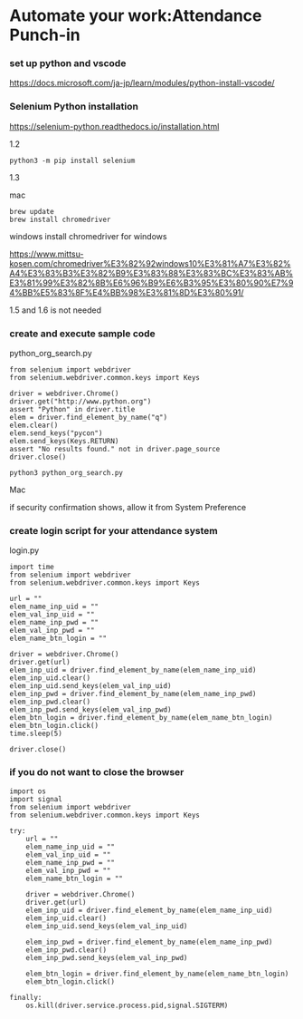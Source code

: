
# Automate your work:Attendance Punch-in

### set up python and vscode
https://docs.microsoft.com/ja-jp/learn/modules/python-install-vscode/


### Selenium Python installation
https://selenium-python.readthedocs.io/installation.html

1.2

`python3 -m pip install selenium`

1.3

mac
```
brew update 
brew install chromedriver
```

windows
install chromedriver for windows

https://www.mittsu-kosen.com/chromedriver%E3%82%92windows10%E3%81%A7%E3%82%A4%E3%83%B3%E3%82%B9%E3%83%88%E3%83%BC%E3%83%AB%E3%81%99%E3%82%8B%E6%96%B9%E6%B3%95%E3%80%90%E7%94%BB%E5%83%8F%E4%BB%98%E3%81%8D%E3%80%91/

1.5 and 1.6 is not needed




###  create and execute sample code

python_org_search.py

```
from selenium import webdriver
from selenium.webdriver.common.keys import Keys

driver = webdriver.Chrome()
driver.get("http://www.python.org")
assert "Python" in driver.title
elem = driver.find_element_by_name("q") 
elem.clear()
elem.send_keys("pycon")
elem.send_keys(Keys.RETURN)
assert "No results found." not in driver.page_source
driver.close()
```

`python3 python_org_search.py`

Mac

if security confirmation shows, allow it from System Preference

### create login script for your attendance  system

login.py

```
import time
from selenium import webdriver
from selenium.webdriver.common.keys import Keys

url = ""
elem_name_inp_uid = ""
elem_val_inp_uid = ""
elem_name_inp_pwd = ""
elem_val_inp_pwd = ""
elem_name_btn_login = ""

driver = webdriver.Chrome()
driver.get(url)
elem_inp_uid = driver.find_element_by_name(elem_name_inp_uid) 
elem_inp_uid.clear()
elem_inp_uid.send_keys(elem_val_inp_uid)
elem_inp_pwd = driver.find_element_by_name(elem_name_inp_pwd)
elem_inp_pwd.clear()
elem_inp_pwd.send_keys(elem_val_inp_pwd)
elem_btn_login = driver.find_element_by_name(elem_name_btn_login)
elem_btn_login.click()
time.sleep(5)

driver.close()

```

### if you do not want to close the browser

```
import os
import signal
from selenium import webdriver
from selenium.webdriver.common.keys import Keys

try:
    url = ""
    elem_name_inp_uid = ""
    elem_val_inp_uid = ""
    elem_name_inp_pwd = ""
    elem_val_inp_pwd = ""
    elem_name_btn_login = ""

    driver = webdriver.Chrome()
    driver.get(url)
    elem_inp_uid = driver.find_element_by_name(elem_name_inp_uid) 
    elem_inp_uid.clear()
    elem_inp_uid.send_keys(elem_val_inp_uid)

    elem_inp_pwd = driver.find_element_by_name(elem_name_inp_pwd)
    elem_inp_pwd.clear()
    elem_inp_pwd.send_keys(elem_val_inp_pwd)

    elem_btn_login = driver.find_element_by_name(elem_name_btn_login)
    elem_btn_login.click()
    
finally:
    os.kill(driver.service.process.pid,signal.SIGTERM) 

```

